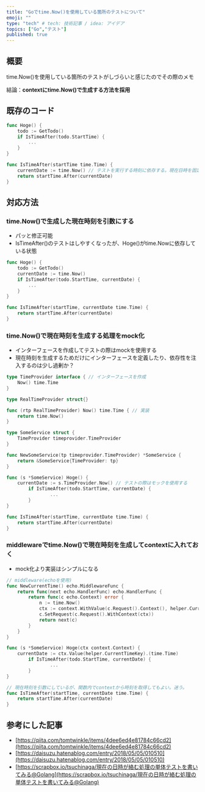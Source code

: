 ```yaml
---
title: "Goでtime.Now()を使用している箇所のテストについて"
emoji: ""
type: "tech" # tech: 技術記事 / idea: アイデア
topics: ["Go","テスト"]
published: true
---
```


## 概要


time.Now()を使用している箇所のテストがしづらいと感じたのでその際のメモ


結論：**contextにtime.Now()で生成する方法を採用**


## 既存のコード


```go
func Hoge() {
	todo := GetTodo()
	if IsTimeAfter(todo.StartTime) {
		...
	}
}

func IsTimeAfter(startTime time.Time) {
	currentDate := time.Now() // テストを実行する時刻に依存する。現在日時を固定にしたい。
	return startTime.After(currentDate)
}

```


## 対応方法


### time.Now()で生成した現在時刻を引数にする

- パッと修正可能
- IsTimeAfter()のテストはしやすくなったが、Hoge()がtime.Nowに依存している状態

```go
func Hoge() {
	todo := GetTodo()
	currentDate := time.Now()
	if IsTimeAfter(todo.StartTime, currentDate) {
		...
	}
}

func IsTimeAfter(startTime, currentDate time.Time) {
	return startTime.After(currentDate)
}

```


### time.Now()で現在時刻を生成する処理をmock化

- インターフェースを作成してテストの際はmockを使用する
- 現在時刻を生成するためだけにインターフェースを定義したり、依存性を注入するのは少し過剰か？

```go
type TimeProvider interface { // インターフェースを作成
    Now() time.Time
}

type RealTimeProvider struct{}

func (rtp RealTimeProvider) Now() time.Time { // 実装
    return time.Now()
}
```


```go
type SomeService struct {
    TimeProvider timeprovider.TimeProvider
}

func NewSomeService(tp timeprovider.TimeProvider) *SomeService {
    return &SomeService{TimeProvider: tp}
}

func (s *SomeService) Hoge() {
    currentDate := s.TimeProvider.Now() // テストの際はモックを使用する
		if IsTimeAfter(todo.StartTime, currentDate) {
				...
		}
}

func IsTimeAfter(startTime, currentDate time.Time) {
	return startTime.After(currentDate)
}
```


### middlewareでtime.Now()で現在時刻を生成してcontextに入れておく

- mock化より実装はシンプルになる

```go
// middleware(echoを使用)
func NewCurrentTime() echo.MiddlewareFunc {
	return func(next echo.HandlerFunc) echo.HandlerFunc {
		return func(c echo.Context) error {
			n := time.Now()
			ctx := context.WithValue(c.Request().Context(), helper.CurrentTimeKey, n)
			c.SetRequest(c.Request().WithContext(ctx))
			return next(c)
		}
	}
}
```


```go
func (s *SomeService) Hoge(ctx context.Context) {
    currentDate := ctx.Value(helper.CurrentTimeKey).(time.Time)
		if IsTimeAfter(todo.StartTime, currentDate) {
				...
		}
}

// 現在時刻を引数にしているが、関数内でcontextから時刻を取得してもよい。迷う。
func IsTimeAfter(startTime, currentDate time.Time) {
	return startTime.After(currentDate)
}
```


## 参考にした記事

- [https://qiita.com/tomtwinkle/items/4dee6ed4e81784c66cd2](https://qiita.com/tomtwinkle/items/4dee6ed4e81784c66cd2)
- [https://daisuzu.hatenablog.com/entry/2018/05/05/010510](https://daisuzu.hatenablog.com/entry/2018/05/05/010510)
- [https://scrapbox.io/tsuchinaga/現在の日時が絡む処理の単体テストを書いてみる@Golang](https://scrapbox.io/tsuchinaga/現在の日時が絡む処理の単体テストを書いてみる@Golang)
